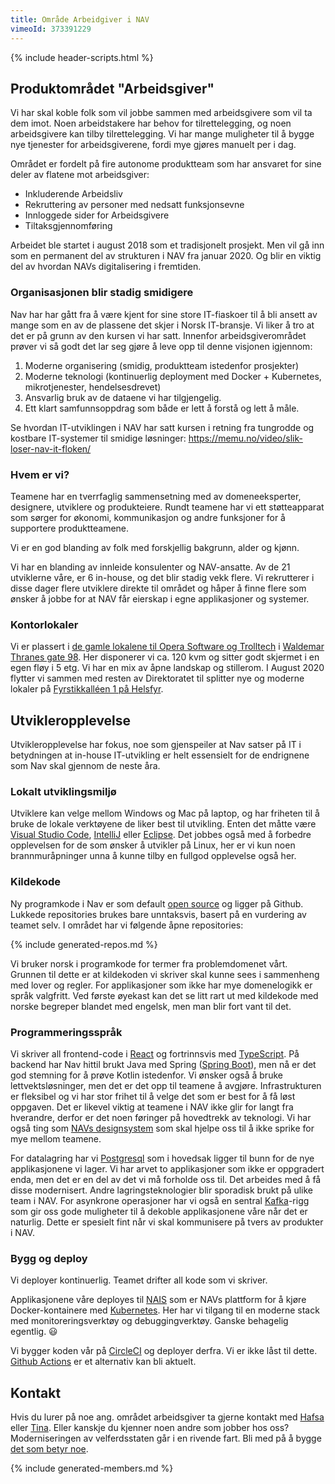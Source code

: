 ```yaml
---
title: Område Arbeidgiver i NAV
vimeoId: 373391229
---
```

{% include header-scripts.html %}

## Produktområdet "Arbeidsgiver"
Vi har skal koble folk som vil jobbe sammen med arbeidsgivere som vil ta dem imot. 
Noen arbeidstakere har behov for tilrettelegging, og noen arbeidsgivere kan tilby 
tilrettelegging. Vi har mange muligheter til å bygge nye tjenester for arbeidsgiverene, 
fordi mye gjøres manuelt per i dag.

Området er fordelt på fire autonome produktteam som har ansvaret for sine 
deler av flatene mot arbeidsgiver:

* Inkluderende Arbeidsliv
* Rekruttering av personer med nedsatt funksjonsevne
* Innloggede sider for Arbeidsgivere
* Tiltaksgjennomføring

Arbeidet ble startet i august 2018 som et tradisjonelt prosjekt. Men vil 
gå inn som en permanent del av strukturen i NAV fra januar 2020. Og blir 
en viktig del av hvordan NAVs digitalisering i fremtiden.

### Organisasjonen blir stadig smidigere
Nav har har gått fra å være kjent for sine store IT-fiaskoer til å bli 
ansett av mange som en av de plassene det skjer i Norsk IT-bransje. Vi
liker å tro at det er på grunn av den kursen vi har satt. Innenfor 
arbeidsgiverområdet prøver vi så godt det lar seg gjøre å leve opp til
denne visjonen igjennom:

1. Moderne organisering (smidig, produktteam istedenfor prosjekter)
2. Moderne teknologi (kontinuerlig deployment med Docker + Kubernetes, mikrotjenester, hendelsesdrevet)
3. Ansvarlig bruk av de dataene vi har tilgjengelig.
4. Ett klart samfunnsoppdrag som både er lett å forstå og lett å måle.

Se hvordan IT-utviklingen i NAV har satt kursen i retning fra tungrodde og 
kostbare IT-systemer til smidige løsninger: <https://memu.no/video/slik-loser-nav-it-floken/>

### Hvem er vi?
Teamene har en tverrfaglig sammensetning med av domeneeksperter, designere, 
utviklere og produkteiere. Rundt teamene har vi ett støtteapparat som sørger 
for økonomi, kommunikasjon og andre funksjoner for å supportere produktteamene.

<div id="chart-roller"></div>

Vi er en god blanding av folk med forskjellig bakgrunn, alder og kjønn.

<div id="chart-kjonn2"></div>

Vi har en blanding av innleide konsulenter og NAV-ansatte. Av de 21 utviklerne våre, er 6 in-house, og det 
blir stadig vekk flere. Vi rekrutterer i disse dager flere utviklere direkte til området og håper å finne 
flere som ønsker å jobbe for at NAV får eierskap i egne applikasjoner og systemer.

### Kontorlokaler
Vi er plassert i [de gamle lokalene til Opera Software og Trolltech] i 
[Waldemar Thranes gate 98]. Her disponerer vi ca. 120 kvm og sitter godt 
skjermet i en egen fløy i 5 etg. Vi har en mix av åpne landskap og stillerom. 
I August 2020 flytter vi sammen med resten av Direktoratet til splitter 
nye og moderne lokaler på [Fyrstikkalléen 1 på Helsfyr]. 

## Utvikleropplevelse
Utvikleropplevelse har fokus, noe som gjenspeiler at Nav satser på IT i betydningen at in-house IT-utvikling 
er helt essensielt for de endrignene som Nav skal gjennom de neste åra.

### Lokalt utviklingsmiljø
Utviklere kan velge mellom Windows og Mac på laptop, og har friheten til å bruke de lokale verktøyene de liker best til 
utvikling. Enten det måtte være [Visual Studio Code], [IntelliJ] eller [Eclipse]. Det jobbes også med 
å forbedre opplevelsen for de som ønsker å utvikler på Linux, her er vi kun noen brannmuråpninger unna å kunne tilby
en fullgod opplevelse også her.

### Kildekode
Ny programkode i Nav er som default [open source] og ligger på Github. Lukkede repositories brukes bare 
unntaksvis, basert på en vurdering av teamet selv. I området har vi følgende åpne repositories:

{% include generated-repos.md %}

Vi bruker norsk i programkode for termer fra problemdomenet vårt. Grunnen til dette er at kildekoden vi skriver 
skal kunne sees i sammenheng med lover og regler. For applikasjoner som ikke har mye domenelogikk er språk valgfritt. 
Ved første øyekast kan det se litt rart ut med kildekode med norske begreper blandet med engelsk, men man blir fort 
vant til det.

### Programmeringsspråk
Vi skriver all frontend-code i [React] og fortrinnsvis med [TypeScript]. På backend har Nav hittil brukt 
Java med Spring ([Spring Boot]), men nå er det god stemning for å prøve Kotlin istedenfor. Vi ønsker også 
å bruke lettvektsløsninger, men det er det opp til teamene å avgjøre. Infrastrukturen er fleksibel og 
vi har stor frihet til å velge det som er best for å få løst oppgaven. Det er likevel viktig at 
teamene i NAV ikke glir for langt fra hverandre, derfor er det noen føringer på hovedtrekk av teknologi. 
Vi har også ting som [NAVs designsystem] som skal hjelpe oss til å ikke sprike for mye mellom teamene.

For datalagring har vi [Postgresql] som i hovedsak ligger til bunn for de nye applikasjonene vi lager.
Vi har arvet to applikasjoner som ikke er oppgradert enda, men det er en del av det vi må forholde oss
til. Det arbeides med å få disse modernisert. Andre lagringsteknologier blir sporadisk brukt på ulike
team i NAV. For asynkrone operasjoner har vi også en sentral [Kafka]-rigg som gir oss gode muligheter
til å dekoble applikasjonene våre når det er naturlig. Dette er spesielt fint når vi skal kommunisere
på tvers av produkter i NAV.

### Bygg og deploy
Vi deployer kontinuerlig. Teamet drifter all kode som vi skriver.

Applikasjonene våre deployes til [NAIS] som er NAVs plattform for å kjøre Docker-kontainere med 
[Kubernetes]. Her har vi tilgang til en moderne stack med monitoreringsverktøy og debuggingverktøy.
Ganske behagelig egentlig. 😃

Vi bygger koden vår på [CircleCI] og deployer derfra. Vi er ikke låst til 
dette. [Github Actions] er et alternativ kan bli aktuelt. 


## Kontakt
Hvis du lurer på noe ang. området arbeidsgiver ta gjerne kontakt med [Hafsa] eller [Tina]. Eller 
kanskje du kjenner noen andre som jobber hos oss? Moderniseringen av velferdsstaten går i en rivende fart. 
Bli med på å bygge [det som betyr noe].

{% include generated-members.md %}

[CircleCI]: https://circleci.com/
[det som betyr noe]: https://www.detsombetyrnoe.no
[Eclipse]: https://www.eclipse.org/
[Fyrstikkalléen 1 på Helsfyr]: https://goo.gl/maps/syFqtFSf4RfYFZpn7
[Github Actions]: https://github.com/features/actions
[Hafsa]: mailto:hafsa.elkam@nav.no
[IntelliJ]: https://www.jetbrains.com/idea/
[Kafka]: https://kafka.apache.org/
[open source]: https://github.com/navikt/offentlig/blob/master/OpenSource.md
[Kubernetes]: https://kubernetes.io/
[NAIS]: https://nais.io/
[NAV løser IT-flokene]: https://memu.no/video/slik-loser-nav-it-floken/
[NAVs designsystem]: https://design.nav.no/
[Postgresql]: https://www.postgresql.org
[React]: https://reactjs.org/
[Spring Boot]: https://spring.io/projects/spring-boot
[Tina]: mailto:tina.krekke@nav.no
[TypeScript]: https://www.typescriptlang.org/
[Visual Studio Code]: https://code.visualstudio.com/
[de gamle lokalene til Opera Software og Trolltech]: https://www.digi.no/artikler/opera-og-trolltech-hedret-med-historisk-blatt-skilt-her-hadde-vi-noen-av-de-beste-arene-i-vare-liv/476625
[Waldemar Thranes gate 98]: https://goo.gl/maps/fipkD2fDP4yV53vX7

